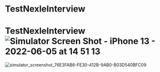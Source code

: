 # TestNexleInterview

# TestNexleInterview![Simulator Screen Shot - iPhone 13 - 2022-06-05 at 14 51 13](https://user-images.githubusercontent.com/73867223/172041041-89d2c2d1-8317-4c64-b63e-b6ce987b3952.png)
![simulator_screenshot_76E3FAB6-FE30-412B-9AB0-B03D540BFC09](https://user-images.githubusercontent.com/73867223/172041058-8d7ea224-6621-4615-a26c-3d44dca97905.png)
